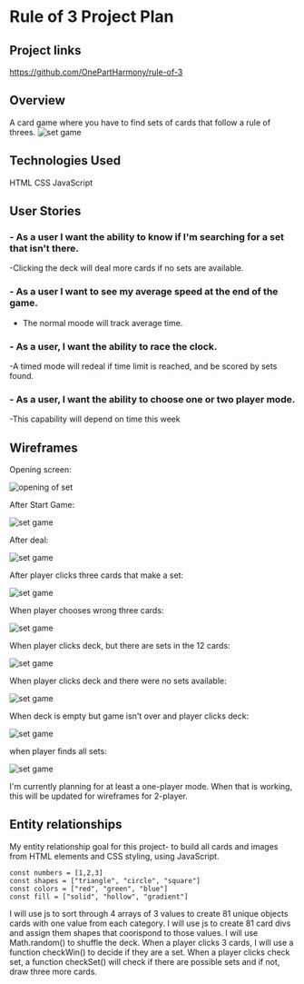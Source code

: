  # Rule of 3 Project Plan

## Project links
<https://github.com/OnePartHarmony/rule-of-3>

## Overview
A card game where you have to find sets of cards that follow a rule of threes.
![set game](/wireframes/wire2.png)


## Technologies Used
HTML
CSS
JavaScript




## User Stories

### - As a user I want the ability to know if I'm searching for a set that isn't there.
-Clicking the deck will deal more cards if no sets are available.
### - As a user I want to see my average speed at the end of the game.
- The normal moode will track average time.
### - As a user, I want the ability to race the clock.
-A timed mode will redeal if time limit is reached, and be scored by sets found.
### - As a user, I want the ability to choose one or two player mode.
-This capability will depend on time this week


## Wireframes
Opening screen:

![opening of set](/wireframes/gameStart.png)

After Start Game:

![set game](/wireframes/wire1.png)

After deal:

![set game](/wireframes/wire2.png)

After player clicks three cards that make a set:

![set game](/wireframes/wire3.png)

When player chooses wrong three cards:

![set game](/wireframes/wire4.png)

When player clicks deck, but there are sets in the 12 cards:

![set game](/wireframes/wire5.png)

When player clicks deck and there were no sets available:

![set game](/wireframes/wire6.png)

When deck is empty but game isn't over and player clicks deck:

![set game](/wireframes/wire7.png)

when player finds all sets:

![set game](/wireframes/wire8.png)

I'm currently planning for at least a one-player mode.  When that is working, this will be updated for wireframes for 2-player.


## Entity relationships

My entity relationship goal for this project- to build all cards and images from HTML elements and CSS styling, using JavaScript.


```
const numbers = [1,2,3]
const shapes = ["triangle", "circle", "square"]
const colors = ["red", "green", "blue"]
const fill = ["solid", "hollow", "gradient"]

```
I will use js to sort through 4 arrays of 3 values to create 81 unique objects cards with one value from each category.
I will use js to create 81 card divs and assign them shapes that coorispond to those values.
I will use Math.random() to shuffle the deck.
When a player clicks 3 cards, I will use a function checkWin() to decide if they are a set.
When a player clicks check set, a function checkSet() will check if there are possible sets and if not, draw three more cards.


<!-- ## Schedule for the week
Monday: setup general layout of objects in Html, work on basic functions and css styling of card shapes.
Tuesday: work on js in day, work on some of the visual side in the evening
Wednesday: work on js during the day, in the evening reassess how far I've gotten, and add or reduce details, plan for next two days
Thursday-Saturday: execute new plan
Sunday: finishing details / submit project. -->